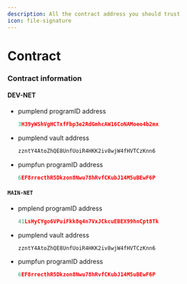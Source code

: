 ```yaml
---
description: All the contract address you should trust
icon: file-signature
---
```


# Contract

### Contract information

#### DEV-NET

*   pumplend programID address&#x20;

    ```typescript
    3H39yWShVgHCTxfFbp3e2RdGmhcAW16CoNAMoeo4b2mx
    ```
*   pumplend vault address&#x20;

    ```typescript
    zzntY4AtoZhQE8UnfUoiR4HKK2iv8wjW4fHVTCzKnn6
    ```
*   pumpfun programID address&#x20;

    ```typescript
    6EF8rrecthR5Dkzon8Nwu78hRvfCKubJ14M5uBEwF6P
    ```

#### `MAIN-NET`

*   pmplend programID address&#x20;

    ```typescript
    41LsHyCYgo6VPuiFkk8q4n7VxJCkcuEBEX99hnCpt8Tk
    ```
*   pumplend vault address&#x20;

    ```typescript
    zzntY4AtoZhQE8UnfUoiR4HKK2iv8wjW4fHVTCzKnn6
    ```
*   pumpfun programID address&#x20;

    ```typescript
    6EF8rrecthR5Dkzon8Nwu78hRvfCKubJ14M5uBEwF6P
    ```
